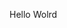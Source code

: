 Hello Wolrd









































































































































































































































































































































































































































































































































































































































































































































































































































































































































































































































































































































































































































































































































































































































































































































































































































































































































































































































































































































































































































































































































































































































































































































































































































































































































































































































































































































































































































































































